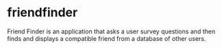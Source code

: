 # friendfinder

Friend Finder is an application that asks a user survey questions and then finds and displays a compatible friend from a database of other users.
